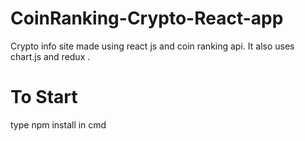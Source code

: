 # CoinRanking-Crypto-React-app
Crypto info site made using react js and coin ranking api. It also uses chart.js and redux .

# To Start 
type npm install in cmd

